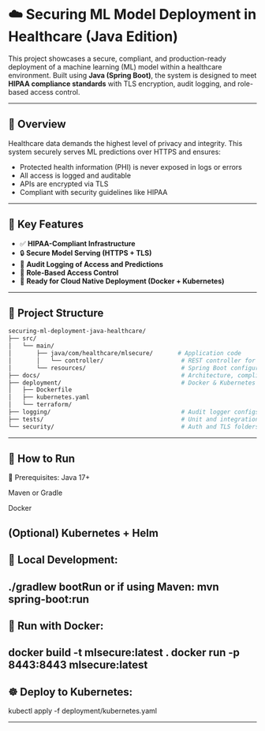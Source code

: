 # ☁️ Securing ML Model Deployment in Healthcare (Java Edition)

This project showcases a secure, compliant, and production-ready deployment of a machine learning (ML) model within a healthcare environment. Built using **Java (Spring Boot)**, the system is designed to meet **HIPAA compliance standards** with TLS encryption, audit logging, and role-based access control.

---

## 🧠 Overview

Healthcare data demands the highest level of privacy and integrity. This system securely serves ML predictions over HTTPS and ensures:

- Protected health information (PHI) is never exposed in logs or errors
- All access is logged and auditable
- APIs are encrypted via TLS
- Compliant with security guidelines like HIPAA

---

## 🔐 Key Features

- ✅ **HIPAA-Compliant Infrastructure**  
- 🔒 **Secure Model Serving (HTTPS + TLS)**  
- 🧾 **Audit Logging of Access and Predictions**  
- 👥 **Role-Based Access Control**  
- 🔁 **Ready for Cloud Native Deployment (Docker + Kubernetes)**

---

## 📁 Project Structure

```bash
securing-ml-deployment-java-healthcare/
├── src/
│   └── main/
│       ├── java/com/healthcare/mlsecure/       # Application code
│       │   └── controller/                      # REST controller for predictions
│       └── resources/                           # Spring Boot configuration (YAML, TLS)
├── docs/                                        # Architecture, compliance, audit strategy
├── deployment/                                  # Docker & Kubernetes setup
│   ├── Dockerfile
│   ├── kubernetes.yaml
│   └── terraform/
├── logging/                                     # Audit logger configs
├── tests/                                       # Unit and integration test placeholders
└── security/                                    # Auth and TLS folders (placeholder)

```
---

## 🚀 How to Run
🔧 Prerequisites:
Java 17+

Maven or Gradle

Docker

(Optional) Kubernetes + Helm
---
## 🧪 Local Development:

./gradlew bootRun
 or if using Maven:
mvn spring-boot:run
---
## 🐳 Run with Docker:

docker build -t mlsecure:latest .
docker run -p 8443:8443 mlsecure:latest
---
## ☸️ Deploy to Kubernetes:

kubectl apply -f deployment/kubernetes.yaml

---
